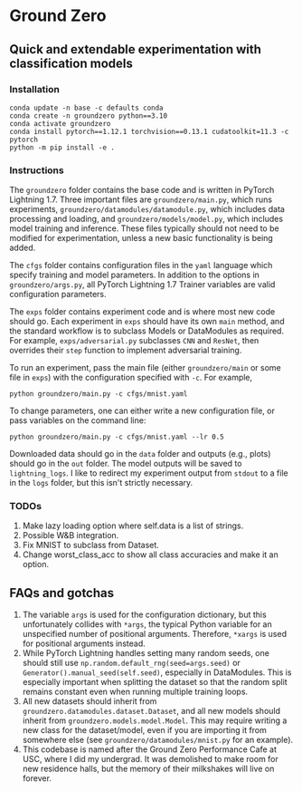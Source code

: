 # Ground Zero
## Quick and extendable experimentation with classification models

### Installation
```
conda update -n base -c defaults conda
conda create -n groundzero python==3.10
conda activate groundzero
conda install pytorch==1.12.1 torchvision==0.13.1 cudatoolkit=11.3 -c pytorch
python -m pip install -e .
```

### Instructions
The `groundzero` folder contains the base code and is written in PyTorch Lightning 1.7. Three important files are `groundzero/main.py`, which runs experiments, `groundzero/datamodules/datamodule.py`, which includes data processing and loading, and `groundzero/models/model.py`, which includes model training and inference. These files typically should not need to be modified for experimentation, unless a new basic functionality is being added.

The `cfgs` folder contains configuration files in the `yaml` language which specify training and model parameters. In addition to the options in `groundzero/args.py`, all PyTorch Lightning 1.7 Trainer variables are valid configuration parameters.

The `exps` folder contains experiment code and is where most new code should go. Each experiment in `exps` should have its own `main` method, and the standard workflow is to subclass Models or DataModules as required. For example, `exps/adversarial.py` subclasses `CNN` and `ResNet`, then overrides their `step` function to implement adversarial training.

To run an experiment, pass the main file (either `groundzero/main` or some file in `exps`) with the configuration specified with `-c`. For example,

`python groundzero/main.py -c cfgs/mnist.yaml`

To change parameters, one can either write a new configuration file, or pass variables on the command line:

`python groundzero/main.py -c cfgs/mnist.yaml --lr 0.5`

Downloaded data should go in the `data` folder and outputs (e.g., plots) should go in the `out` folder. The model outputs will be saved to `lightning_logs`. I like to redirect my experiment output from `stdout` to a file in the `logs` folder, but this isn't strictly necessary.

### TODOs
1. Make lazy loading option where self.data is a list of strings.
2. Possible W&B integration.
3. Fix MNIST to subclass from Dataset.
4. Change worst_class_acc to show all class accuracies and make it an option.

## FAQs and gotchas
1. The variable `args` is used for the configuration dictionary, but this unfortunately collides with `*args`, the typical Python variable for an unspecified number of positional arguments. Therefore, `*xargs` is used for positional arguments instead.
2. While PyTorch Lightning handles setting many random seeds, one should still use `np.random.default_rng(seed=args.seed)` or `Generator().manual_seed(self.seed)`, especially in DataModules. This is especially important when splitting the dataset so that the random split remains constant even when running multiple training loops.
3. All new datasets should inherit from `groundzero.datamodules.dataset.Dataset`, and all new models should inherit from `groundzero.models.model.Model`. This may require writing a new class for the dataset/model, even if you are importing it from somewhere else (see `groundzero/datamodules/mnist.py` for an example).
4. This codebase is named after the Ground Zero Performance Cafe at USC, where I did my undergrad. It was demolished to make room for new residence halls, but the memory of their milkshakes will live on forever.
